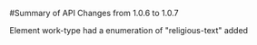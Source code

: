 #Summary of API Changes from 1.0.6 to 1.0.7

Element work-type had a enumeration of "religious-text" added
